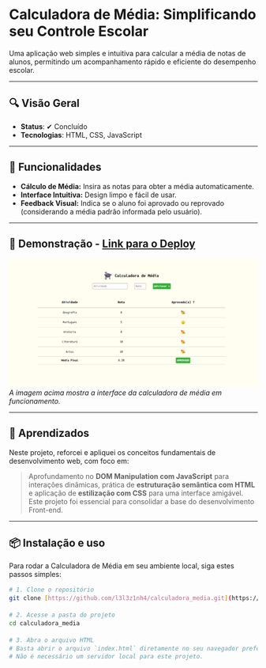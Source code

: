 # Calculadora de Média: Simplificando seu Controle Escolar

Uma aplicação web simples e intuitiva para calcular a média de notas de alunos, permitindo um acompanhamento rápido e eficiente do desempenho escolar.

---

## 🔍 Visão Geral

- **Status**: ✔ Concluído
- **Tecnologias**: HTML, CSS, JavaScript

---


## 🚀 Funcionalidades


- **Cálculo de Média:** Insira as notas para obter a média automaticamente.
- **Interface Intuitiva:** Design limpo e fácil de usar.
- **Feedback Visual:** Indica se o aluno foi aprovado ou reprovado (considerando a média padrão informada pelo usuário).


---

## 📸 Demonstração - [Link para o Deploy](https://calculadora-media-seven.vercel.app/)

![Preview da Calculadora de Média](./assets/calculadora_media_escolar_print.png)
*A imagem acima mostra a interface da calculadora de média em funcionamento.*

---

## 🧠 Aprendizados

Neste projeto, reforcei e apliquei os conceitos fundamentais de desenvolvimento web, com foco em:

> Aprofundamento no **DOM Manipulation com JavaScript** para interações dinâmicas, prática de **estruturação semântica com HTML** e aplicação de **estilização com CSS** para uma interface amigável. Este projeto foi essencial para consolidar a base do desenvolvimento Front-end.

---

## 📦 Instalação e uso

Para rodar a Calculadora de Média em seu ambiente local, siga estes passos simples:

```bash
# 1. Clone o repositório
git clone [https://github.com/l3l3z1nh4/calculadora_media.git](https://github.com/l3l3z1nh4/calculadora_media.git)

# 2. Acesse a pasta do projeto
cd calculadora_media

# 3. Abra o arquivo HTML
# Basta abrir o arquivo `index.html` diretamente no seu navegador preferido.
# Não é necessário um servidor local para este projeto.
